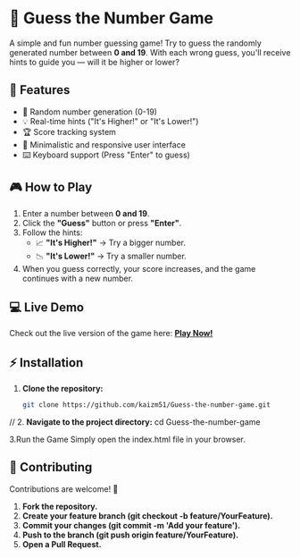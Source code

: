 # 🎯 Guess the Number Game

A simple and fun number guessing game! Try to guess the randomly generated number between **0 and 19**. With each wrong guess, you'll receive hints to guide you — will it be higher or lower?

## 🚀 Features
- 🎲 Random number generation (0-19)
- 💡 Real-time hints ("It's Higher!" or "It's Lower!")
- 🏆 Score tracking system
- 🎨 Minimalistic and responsive user interface
- ⌨️ Keyboard support (Press "Enter" to guess)

## 🎮 How to Play
1. Enter a number between **0 and 19**.
2. Click the **"Guess"** button or press **"Enter"**.
3. Follow the hints:
   - 📈 **"It's Higher!"** → Try a bigger number.
   - 📉 **"It's Lower!"** → Try a smaller number.
4. When you guess correctly, your score increases, and the game continues with a new number.

## 💻 Live Demo
Check out the live version of the game here: [**Play Now!**](https://frontendkzm.github.io/Guess-the-number-game/)

## ⚡ Installation
1. **Clone the repository:**
   ```bash
   git clone https://github.com/kaizm51/Guess-the-number-game.git
//
2. **Navigate to the project directory:**
cd Guess-the-number-game

3.Run the Game
Simply open the index.html file in your browser.

## 🤝 Contributing
Contributions are welcome! 🚀
1. **Fork the repository.**
2. **Create your feature branch (git checkout -b feature/YourFeature).**
3. **Commit your changes (git commit -m 'Add your feature').**
4. **Push to the branch (git push origin feature/YourFeature).**
5. **Open a Pull Request.**

